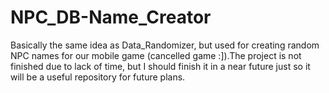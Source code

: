 # NPC_DB-Name_Creator
Basically the same idea as Data_Randomizer, but used for creating random NPC names for our mobile game (cancelled game :]).The project is not finished due to lack of time, but I should finish it in a near future just so it will be a useful repository for future plans.

